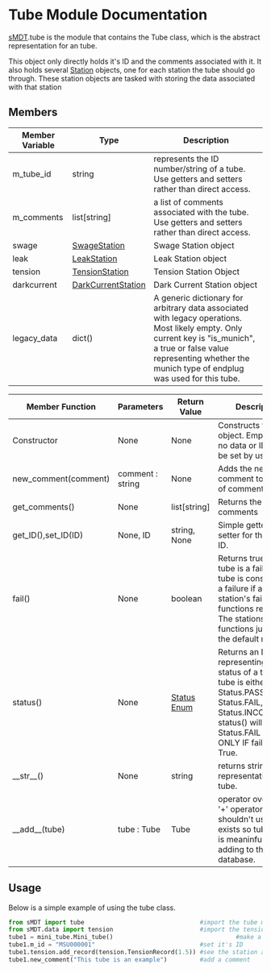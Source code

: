 Tube Module Documentation
=============================

[sMDT](sMDT.md).tube is the module that contains the Tube class, which is the abstract representation for an tube.

This object only directly holds it's ID and the comments associated with it. It also holds several [Station](station.md) objects, one for each station the tube should go through. These station objects are tasked with storing the data associated with that station

Members
----------------

Member Variable | Type | Description
---|---|---
m_tube_id | string | represents the ID number/string of a tube. Use getters and setters rather than direct access.
m_comments | list[string] | a list of comments associated with the tube.  Use getters and setters rather than direct access.
swage | [SwageStation](swage.md) | Swage Station object
leak | [LeakStation](leak.md) | Leak Station object
tension | [TensionStation](tension.md) | Tension Station Object
darkcurrent | [DarkCurrentStation](darkcurrent.md) | Dark Current Station object
legacy_data | dict() | A generic dictionary for arbitrary data associated with legacy operations. Most likely empty. Only current key is "is_munich", a true or false value representing whether the munich type of endplug was used for this tube. 

Member Function | Parameters | Return Value | Description
---|---|---|---
Constructor | None | None | Constructs the tube object. Empty with no data or ID, must be set by user. 
new_comment(comment)| comment : string | None | Adds the new comment to the list of comments
get_comments() | None | list[string] | Returns the list of comments
get_ID(),set_ID(ID) | None, ID | string, None | Simple getter and setter for the tube's ID.
fail() | None | boolean | Returns true if the tube is a failure. A tube is considereed a failure if any of it's station's fail() functions return true. The stations fail functions just use the default mode. 
status() | None | [Status Enum](status.md) | Returns an Enum representing the status of a tube. A tube is either a Status.PASS, a Status.FAIL, or a Status.INCOMPLETE. status() will return Status.FAIL IF AND ONLY IF fail() returns True.  
\_\_str\_\_() | None | string | returns string representation of the tube.
\_\_add\_\_(tube) | tube : Tube | Tube | operator override for '+' operator. You shouldn't use this, it exists so tube + tube is meaninful when adding to the database. 


Usage
-----
Below is a simple example of using the tube class.
```python
from sMDT import tube                                #import the tube module
from sMDT.data import tension                        #import the tension module
tube1 = mini_tube.Mini_tube()                                  #make a new tube object
tube1.m_id = "MSU000001"                             #set it's ID
tube1.tension.add_record(tension.TensionRecord(1.5)) #see the station and the tension module for explanation of this line
tube1.new_comment("This tube is an example")         #add a comment
